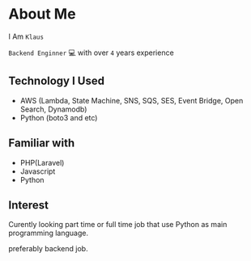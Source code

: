 # About Me
I Am `Klaus`

`Backend Enginner` 💻 with over `4` years experience

## Technology I Used
- AWS (Lambda, State Machine, SNS, SQS, SES, Event Bridge, Open Search, Dynamodb)
- Python (boto3 and etc)

## Familiar with
- PHP(Laravel)
- Javascript
- Python

## Interest
Curently looking part time or full time job that use Python as main programming language.

preferably backend job.


<!--
**kylosnote/kylosnote** is a ✨ _special_ ✨ repository because its `README.md` (this file) appears on your GitHub profile.

Here are some ideas to get you started:

- 🔭 I’m currently working on ...
- 🌱 I’m currently learning ...
- 👯 I’m looking to collaborate on ...
- 🤔 I’m looking for help with ...
- 💬 Ask me about ...
- 📫 How to reach me: ...
- 😄 Pronouns: ...
- ⚡ Fun fact: ...
-->
